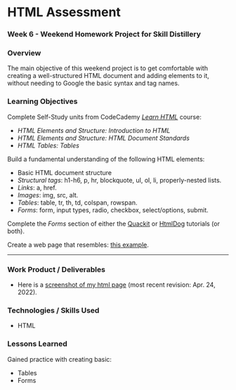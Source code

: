 # HTML Assessment

### Week 6 - Weekend Homework Project for Skill Distillery

### Overview

The main objective of this weekend project is to get comfortable with creating a well-structured HTML document and adding elements to it,
without needing to Google the basic syntax and tag names.

### Learning Objectives

Complete Self-Study units from CodeCademy _[Learn HTML][Codecademy]_ course:
  * _HTML Elements and Structure: Introduction to HTML_
  * _HTML Elements and Structure: HTML Document Standards_
  * _HTML Tables: Tables_  

Build a fundamental understanding of the following HTML elements:
  * Basic HTML document structure
  * *Structural tags*: h1-h6, p, hr, blockquote, ul, ol, li, properly-nested lists.
  * *Links*: a, href.
  * *Images*: img, src, alt.
  * *Tables*: table, tr, th, td, colspan, rowspan.
  * *Forms*: form, input types, radio, checkbox, select/options, submit.

Complete the _Forms_ section of either the [Quackit][quackit] or [HtmlDog][Htmldog] tutorials (or both).

Create a web page that resembles: [this example](images/assessment_example.png).
<hr>

### Work Product / Deliverables

* Here is a [screenshot of my html page](images/BrianHTMLpage.png) (most recent revision: Apr. 24, 2022). 

### Technologies / Skills Used

* HTML  

### Lessons Learned

Gained practice with creating basic:
  * Tables
  * Forms

[Codecademy]: https://www.codecademy.com/learn/learn-html
[quackit]:http://www.quackit.com/html/tutorial/html_formatting.cfm
[Htmldog]: http://htmldog.com/guides/html/beginner/
